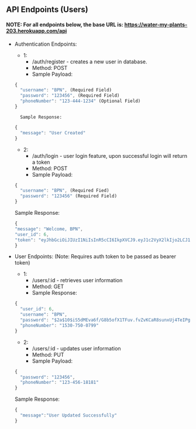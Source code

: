 ## API Endpoints (Users)
#### NOTE: For all endpoints below, the base URL is: https://water-my-plants-203.herokuapp.com/api

- Authentication Endpoints:
  - 1: 
    - /auth/register - creates a new user in database.
    - Method: POST
    - Sample Payload:
  ```js
  {
    "username": "BPN", (Required Field)
    "password": "123456", (Required Field)
    "phoneNumber": "123-444-1234" (Optional Field)
  }
  ```
        Sample Response:
  ```js
  {
    "message": "User Created"
  }
  ```
  - 2:
    - /auth/login - user login feature, upon successful login will return a token
    - Method: POST
    - Sample Payload:
  ```js
  {
    "username": "BPN", (Required Fied)
    "password": "123456" (Required Field)
  }
  ```
    Sample Response:
    ```js
  {
    "message": "Welcome, BPN",
    "user_id": 6,
    "token": "eyJhbGciOiJIUzI1NiIsInR5cCI6IkpXVCJ9.eyJ1c2VyX2lkIjo2LCJ1c2VybmFtZSI6IkJQTiIsInBhc3N3b3JkIjoiJDJhJDEwJHJwRHJlYnRXMDdnaUJsOUp4Qmd5enVwdWI"
  }
  ````

- User Endpoints: (Note: Requires auth token to be passed as bearer token)
    - 1:
      - /users/:id - retrieves user information
      - Method: GET
      - Sample Response:
    ```js
    {
      "user_id": 6,
      "username": "BPN",
      "password": "$2a$10$iS5dMEva6f/G8b5ofX1TFuv.fvZvKCaR8sunxUj4TeIPgZ7UOzMUa",
      "phoneNumber": "1530-750-0799"
    }
    ```

    - 2:
      - /users/:id - updates user information
      - Method: PUT
      - Sample Payload:
    ```js
    {
      "password": "123456",
      "phoneNumber": "123-456-18181"
    }
    ```
    Sample Response:
    ```js
    {
      "message":"User Updated Successfully"
    }
    ```
